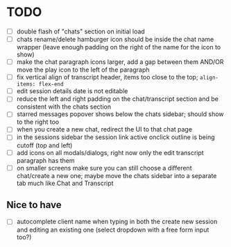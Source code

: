 # TODO

- [ ] double flash of "chats" section on initial load
- [ ] chats rename/delete hamburger icon should be inside the chat name wrapper (leave enough padding on the right of the name for the icon to show)
- [ ] make the chat paragraph icons larger, add a gap between them AND/OR move the play icon to the left of the paragraph
- [ ] fix vertical align of transcript header, items too close to the top; `align-items: flex-end`
- [ ] edit session details date is not editable
- [ ] reduce the left and right padding on the chat/transcript section and be consistent with the chats section
- [ ] starred messages popover shows below the chats sidebar; should show to the right too
- [ ] when you create a new chat, redirect the UI to that chat page
- [ ] in the sessions sidebar the session link active onclick outline is being cutoff (top and left)
- [ ] add icons on all modals/dialogs, right now only the edit transcript paragraph has them
- [ ] on smaller screens make sure you can still choose a different chat/create a new one; maybe move the chats sidebar into a separate tab much like Chat and Transcript

## Nice to have

- [ ] autocomplete client name when typing in both the create new session and editing an existing one (select dropdown with a free form input too?)
